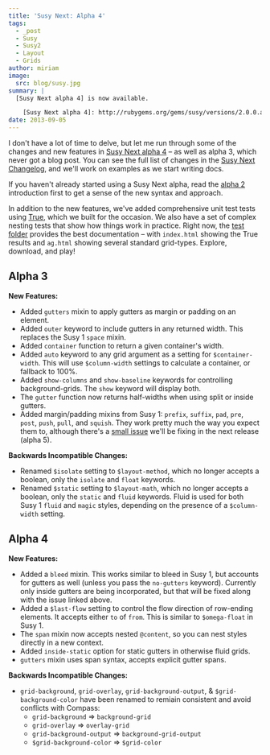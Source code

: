 ```yaml
---
title: 'Susy Next: Alpha 4'
tags:
  - _post
  - Susy
  - Susy2
  - Layout
  - Grids
author: miriam
image:
  src: blog/susy.jpg
summary: |
  [Susy Next alpha 4] is now available.

    [Susy Next alpha 4]: http://rubygems.org/gems/susy/versions/2.0.0.alpha.4
date: 2013-09-05
---
```


I don't have a lot of time to delve, but let me run through some of the
changes and new features in [Susy Next alpha 4] – as well as alpha 3,
which never got a blog post. You can see the full list of changes in the
[Susy Next Changelog], and we'll work on examples as we start writing
docs.

If you haven't already started using a Susy Next alpha, read the [alpha
2] introduction first to get a sense of the new syntax and approach.

In addition to the new features, we've added comprehensive unit test
tests using [True], which we built for the occasion. We also have a set
of complex nesting tests that show how things work in practice. Right
now, the [test folder] provides the best documentation – with
`index.html` showing the True results and `ag.html` showing several
standard grid-types. Explore, download, and play!

[susy next alpha 4]: http://rubygems.org/gems/susy/versions/2.0.0.alpha.4
[susy next changelog]: https://github.com/oddbird/susy/blob/susy-next/CHANGELOG-NEXT.md
[alpha 2]: /2013/05/03/susy-next-alpha-2/
[true]: /true/
[test folder]: https://github.com/oddbird/susy/blob/susy-next/test/

## Alpha 3

**New Features:**

- Added `gutters` mixin to apply gutters as margin or padding on an
  element.
- Added `outer` keyword to include gutters in any returned width. This
  replaces the Susy 1 `space` mixin.
- Added `container` function to return a given container's width.
- Added `auto` keyword to any grid argument as a setting for
  `$container-width`. This will use `$column-width` settings to
  calculate a container, or fallback to 100%.
- Added `show-columns` and `show-baseline` keywords for controlling
  background-grids. The `show` keyword will display both.
- The `gutter` function now returns half-widths when using split or
  inside gutters.
- Added margin/padding mixins from Susy 1: `prefix`, `suffix`, `pad`,
  `pre`, `post`, `push`, `pull`, and `squish`. They work pretty much
  the way you expect them to, although there's a [small issue] we'll
  be fixing in the next release (alpha 5).

**Backwards Incompatible Changes:**

- Renamed `$isolate` setting to `$layout-method`, which no longer
  accepts a boolean, only the `isolate` and `float` keywords.
- Renamed `$static` setting to `$layout-math`, which no longer accepts
  a boolean, only the `static` and `fluid` keywords. Fluid is used for
  both Susy 1 `fluid` and `magic` styles, depending on the presence of
  a `$column-width` setting.

[small issue]: https://github.com/oddbird/susy/issues/204

## Alpha 4

**New Features:**

- Added a `bleed` mixin. This works similar to bleed in Susy 1, but
  accounts for gutters as well (unless you pass the `no-gutters`
  keyword). Currently only inside gutters are being incorporated, but
  that will be fixed along with the issue linked above.
- Added a `$last-flow` setting to control the flow direction of
  row-ending elements. It accepts either `to` of `from`. This is
  similar to `$omega-float` in Susy 1.
- The `span` mixin now accepts nested `@content`, so you can nest
  styles directly in a new context.
- Added `inside-static` option for static gutters in otherwise fluid
  grids.
- `gutters` mixin uses span syntax, accepts explicit gutter spans.

**Backwards Incompatible Changes:**

- `grid-background`, `grid-overlay`, `grid-background-output`, &
  `$grid-background-color` have been renamed to remiain consistent and
  avoid conflicts with Compass:
  - `grid-background` =&gt; `background-grid`
  - `grid-overlay` =&gt; `overlay-grid`
  - `grid-background-output` =&gt; `background-grid-output`
  - `$grid-background-color` =&gt; `$grid-color`
